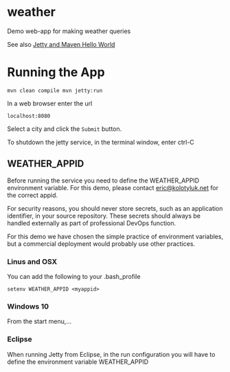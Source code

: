# weather

Demo web-app for making weather queries

See also [Jetty and Maven Hello World](https://wiki.eclipse.org/Jetty/Tutorial/Jetty_and_Maven_HelloWorld)

# Running the App

    mvn clean compile mvn jetty:run

In a web browser enter the url

    localhost:8080

Select a city and click the `Submit` button.

To shutdown the jetty service, in the terminal window, enter ctrl-C

## WEATHER_APPID

Before running the service you need to define the WEATHER_APPID environment variable. For this
demo, please contact eric@kolotyluk.net for the correct appid.

For security reasons, you should never store secrets, such as an application identifier, in your source repository. These secrets should always be handled externally as part of professional DevOps
function.

For this demo we have chosen the simple practice of environment variables, but a commercial
deployment would probably use other practices.

### Linus and OSX

You can add the following to your .bash_profile

    setenv WEATHER_APPID <myappid>

### Windows 10

From the start menu,...

### Eclipse

When running Jetty from Eclipse, in the run configuration you will have to define the
environment variable WEATHER_APPID

